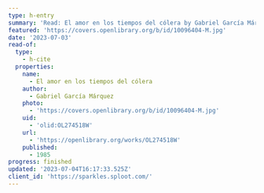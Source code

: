 ```yaml
---
type: h-entry
summary: 'Read: El amor en los tiempos del cólera by Gabriel García Márquez'
featured: 'https://covers.openlibrary.org/b/id/10096404-M.jpg'
date: '2023-07-03'
read-of:
  type:
    - h-cite
  properties:
    name:
      - El amor en los tiempos del cólera
    author:
      - Gabriel García Márquez
    photo:
      - 'https://covers.openlibrary.org/b/id/10096404-M.jpg'
    uid:
      - 'olid:OL274518W'
    url:
      - 'https://openlibrary.org/works/OL274518W'
    published:
      - 1985
progress: finished
updated: '2023-07-04T16:17:33.525Z'
client_id: 'https://sparkles.sploot.com/'
---
```

